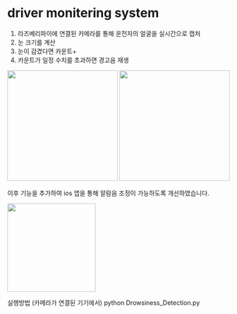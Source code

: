 # driver monitering system


1. 라즈베리파이에 연결된 카메라를 통해 운전자의 얼굴을 실시간으로 캡처
2. 눈 크기를 계산
3. 눈이 감겼다면 카운트+
4. 카운트가 일정 수치를 초과하면 경고음 재생
<div>
  <img height="250" src="https://user-images.githubusercontent.com/75927764/102011686-3c838c00-3d89-11eb-89f0-243b3f38121b.jpg">
  <img height="250" src="https://user-images.githubusercontent.com/75927764/102011689-41e0d680-3d89-11eb-9fe9-7309803daffe.jpg">
</div>

이후 기능을 추가하여
ios 앱을 통해 알람음 조정이 가능하도록 개선하였습니다.


<img width="200" src="https://user-images.githubusercontent.com/75927764/102011691-44dbc700-3d89-11eb-86af-321f564337f4.jpg">
 

실행방법 (카메라가 연결된 기기에서)
python Drowsiness_Detection.py

